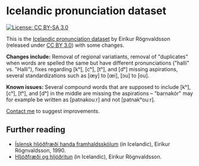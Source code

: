 # Icelandic pronunciation dataset

[![License: CC BY-SA 3.0](https://img.shields.io/badge/License-CC%20BY%203.0-lightgrey.svg)](https://creativecommons.org/licenses/by/3.0/)

This is the [Icelandic pronunciation dataset](http://malfong.is/?pg=framburdur) by Eiríkur Rögnvaldsson (released under [CC BY 3.0](https://creativecommons.org/licenses/by/3.0/)) with some changes.

**Changes include:** Removal of regional variatiants, removal of "duplicates" when words are spelled the same but have different pronunciations ("halli" vs. "Halli"), fixes regarding [kʰ], [cʰ], [tʰ], and [dʰ] missing aspirations, several standardizations such as [œy] to [œi], [ɔu] to [ou].

**Known issues:** Several compound words that are supposed to include [kʰ], [cʰ], [tʰ], and [dʰ] in the middle are missing the aspirations – "barnakór" may for example be written as  [patnakouːr] and not [patnakʰouːr].

[Contact me](mailto:egillsigurdur@gmail.com) to suggest improvements.



## Further reading

- [Íslensk hljóðfræði handa framhaldsskólum](https://notendur.hi.is/eirikur/hljfr.pdf) (in Icelandic), Eiríkur Rögnvaldsson, 1990.
- [Hljóðfræði og hljóðritun](https://notendur.hi.is/eirikur/hoi.pdf) (in Icelandic), Eiríkur Rögnvaldsson.